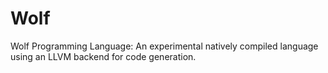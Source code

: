 # Wolf
Wolf Programming Language: An experimental natively compiled language using an LLVM backend for code generation.
